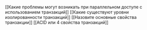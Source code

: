 [[Какие проблемы могут возникать при параллельном доступе с использованием транзакций]]
[[Какие существуют уровни изолированности транзакций]]
[[Назовите основные свойства транзакции]]
[[ACID или 4 свойства транзакций]]